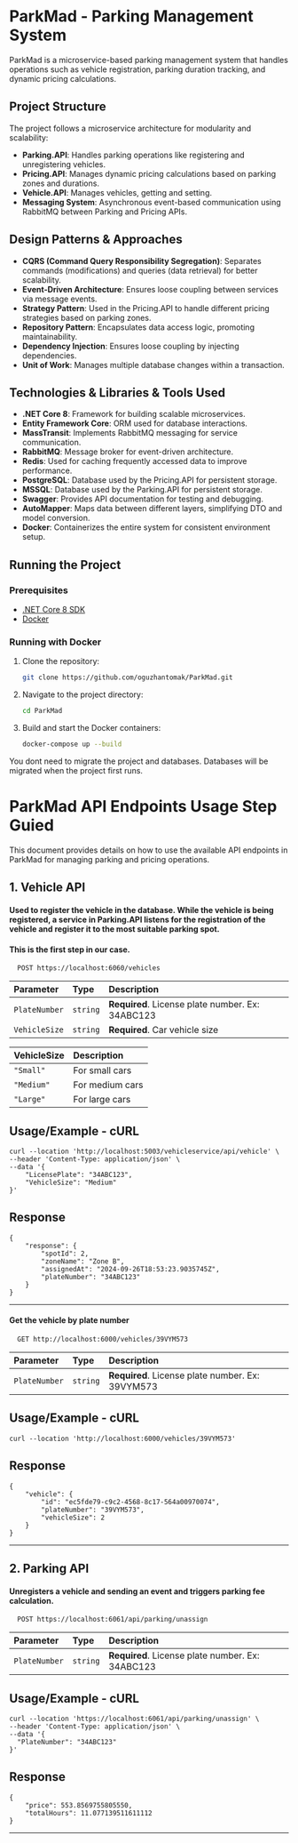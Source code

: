# ParkMad - Parking Management System

ParkMad is a microservice-based parking management system that handles operations such as vehicle registration, parking duration tracking, and dynamic pricing calculations.

## Project Structure

The project follows a microservice architecture for modularity and scalability:

- **Parking.API**: Handles parking operations like registering and unregistering vehicles.
- **Pricing.API**: Manages dynamic pricing calculations based on parking zones and durations.
- **Vehicle.API**: Manages vehicles, getting and setting.
- **Messaging System**: Asynchronous event-based communication using RabbitMQ between Parking and Pricing APIs.

## Design Patterns & Approaches

- **CQRS (Command Query Responsibility Segregation)**: Separates commands (modifications) and queries (data retrieval) for better scalability.
- **Event-Driven Architecture**: Ensures loose coupling between services via message events.
- **Strategy Pattern**: Used in the Pricing.API to handle different pricing strategies based on parking zones.
- **Repository Pattern**: Encapsulates data access logic, promoting maintainability.
- **Dependency Injection**: Ensures loose coupling by injecting dependencies.
- **Unit of Work**: Manages multiple database changes within a transaction.

## Technologies & Libraries & Tools Used

- **.NET Core 8**: Framework for building scalable microservices.
- **Entity Framework Core**: ORM used for database interactions.
- **MassTransit**: Implements RabbitMQ messaging for service communication.
- **RabbitMQ**: Message broker for event-driven architecture.
- **Redis**: Used for caching frequently accessed data to improve performance.
- **PostgreSQL**: Database used by the Pricing.API for persistent storage.
- **MSSQL**: Database used by the Parking.API for persistent storage.
- **Swagger**: Provides API documentation for testing and debugging.
- **AutoMapper**: Maps data between different layers, simplifying DTO and model conversion.
- **Docker**: Containerizes the entire system for consistent environment setup.

## Running the Project

### Prerequisites

- [.NET Core 8 SDK](https://dotnet.microsoft.com/download)
- [Docker](https://www.docker.com/products/docker-desktop)

### Running with Docker

1. Clone the repository:

   ```bash
   git clone https://github.com/oguzhantomak/ParkMad.git

2. Navigate to the project directory:

   ```bash
   cd ParkMad
3. Build and start the Docker containers:

   ```bash
   docker-compose up --build

You dont need to migrate the project and databases. Databases will be migrated when the project first runs.

# ParkMad API Endpoints Usage Step Guied

This document provides details on how to use the available API endpoints in ParkMad for managing parking and pricing operations.

## 1. Vehicle API

#### Used to register the vehicle in the database. While the vehicle is being registered, a service in Parking.API listens for the registration of the vehicle and register it to the most suitable parking spot.
#### This is the first step in our case.

```http
  POST https://localhost:6060/vehicles
```

| Parameter | Type     | Description                |
| :-------- | :------- | :------------------------- |
| `PlateNumber` | `string` | **Required**. License plate number. Ex: 34ABC123 |
| `VehicleSize` | `string` | **Required**. Car vehicle size |

| VehicleSize | Description                |
| :--------  | :------------------------- |
| `"Small"` | For small cars |
| `"Medium"` | For medium cars |
| `"Large"` | For large cars |



## Usage/Example - cURL

```cURL
curl --location 'http://localhost:5003/vehicleservice/api/vehicle' \
--header 'Content-Type: application/json' \
--data '{
    "LicensePlate": "34ABC123",
    "VehicleSize": "Medium"
}'
```

## Response

```cURL
{
    "response": {
        "spotId": 2,
        "zoneName": "Zone B",
        "assignedAt": "2024-09-26T18:53:23.9035745Z",
        "plateNumber": "34ABC123"
    }
}
```


--------------------------

#### Get the vehicle by plate number

```http
  GET http://localhost:6000/vehicles/39VYM573
```

| Parameter | Type     | Description                |
| :-------- | :------- | :------------------------- |
| `PlateNumber` | `string` | **Required**. License plate number. Ex: 39VYM573 |

## Usage/Example - cURL

```cURL
curl --location 'http://localhost:6000/vehicles/39VYM573'
```

## Response

```cURL
{
    "vehicle": {
        "id": "ec5fde79-c9c2-4568-8c17-564a00970074",
        "plateNumber": "39VYM573",
        "vehicleSize": 2
    }
}
```

-------------------------------

## 2. Parking API

#### Unregisters a vehicle and sending an event and triggers parking fee calculation.

```http
  POST https://localhost:6061/api/parking/unassign
```

| Parameter | Type     | Description                |
| :-------- | :------- | :------------------------- |
| `PlateNumber` | `string` | **Required**. License plate number. Ex: 34ABC123 |



## Usage/Example - cURL

```cURL
curl --location 'https://localhost:6061/api/parking/unassign' \
--header 'Content-Type: application/json' \
--data '{
  "PlateNumber": "34ABC123"
}'
```

## Response

```cURL
{
    "price": 553.8569755805550,
    "totalHours": 11.077139511611112
}
```


--------------------------
